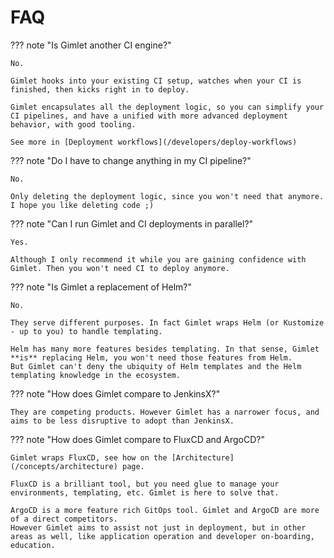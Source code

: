 # FAQ

??? note "Is Gimlet another CI engine?"

    No.
    
    Gimlet hooks into your existing CI setup, watches when your CI is finished, then kicks right in to deploy.
    
    Gimlet encapsulates all the deployment logic, so you can simplify your CI pipelines, and have a unified with more advanced deployment behavior, with good tooling.
    
    See more in [Deployment workflows](/developers/deploy-workflows)
    
??? note "Do I have to change anything in my CI pipeline?"
    
    No.
    
    Only deleting the deployment logic, since you won't need that anymore. I hope you like deleting code ;)
    
??? note "Can I run Gimlet and CI deployments in parallel?"

    Yes.
    
    Although I only recommend it while you are gaining confidence with Gimlet. Then you won't need CI to deploy anymore.
    
??? note "Is Gimlet a replacement of Helm?"
    
    No.
    
    They serve different purposes. In fact Gimlet wraps Helm (or Kustomize - up to you) to handle templating.
    
    Helm has many more features besides templating. In that sense, Gimlet **is** replacing Helm, you won't need those features from Helm.
    But Gimlet can't deny the ubiquity of Helm templates and the Helm templating knowledge in the ecosystem.
    
??? note "How does Gimlet compare to JenkinsX?"

    They are competing products. However Gimlet has a narrower focus, and aims to be less disruptive to adopt than JenkinsX.
    
??? note "How does Gimlet compare to FluxCD and ArgoCD?"

    Gimlet wraps FluxCD, see how on the [Architecture](/concepts/architecture) page.
    
    FluxCD is a brilliant tool, but you need glue to manage your environments, templating, etc. Gimlet is here to solve that.
    
    ArgoCD is a more feature rich GitOps tool. Gimlet and ArgoCD are more of a direct competitors.
    However Gimlet aims to assist not just in deployment, but in other areas as well, like application operation and developer on-boarding, education.